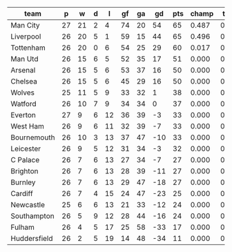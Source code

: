 |     team     | p  | w  | d | l  | gf | ga | gd  | pts | champ | top2  | top3  | top4  |  5-7  | bot4  | bot3  | bot2  |
|--------------|----|----|---|----|----|----|-----|-----|-------|-------|-------|-------|-------|-------|-------|-------|
| Man City     | 27 | 21 | 2 |  4 | 74 | 20 |  54 |  65 | 0.487 | 0.946 | 0.999 | 1.000 | 0.000 | 0.000 | 0.000 | 0.000|
| Liverpool    | 26 | 20 | 5 |  1 | 59 | 15 |  44 |  65 | 0.496 | 0.947 | 0.999 | 1.000 | 0.000 | 0.000 | 0.000 | 0.000|
| Tottenham    | 26 | 20 | 0 |  6 | 54 | 25 |  29 |  60 | 0.017 | 0.105 | 0.897 | 0.975 | 0.025 | 0.000 | 0.000 | 0.000|
| Man Utd      | 26 | 15 | 6 |  5 | 52 | 35 |  17 |  51 | 0.000 | 0.001 | 0.028 | 0.326 | 0.672 | 0.000 | 0.000 | 0.000|
| Arsenal      | 26 | 15 | 5 |  6 | 53 | 37 |  16 |  50 | 0.000 | 0.001 | 0.034 | 0.303 | 0.695 | 0.000 | 0.000 | 0.000|
| Chelsea      | 26 | 15 | 5 |  6 | 45 | 29 |  16 |  50 | 0.000 | 0.001 | 0.044 | 0.394 | 0.605 | 0.000 | 0.000 | 0.000|
| Wolves       | 25 | 11 | 5 |  9 | 33 | 32 |   1 |  38 | 0.000 | 0.000 | 0.000 | 0.002 | 0.648 | 0.000 | 0.000 | 0.000|
| Watford      | 26 | 10 | 7 |  9 | 34 | 34 |   0 |  37 | 0.000 | 0.000 | 0.000 | 0.000 | 0.234 | 0.000 | 0.000 | 0.000|
| Everton      | 27 |  9 | 6 | 12 | 36 | 39 |  -3 |  33 | 0.000 | 0.000 | 0.000 | 0.000 | 0.009 | 0.021 | 0.005 | 0.000|
| West Ham     | 26 |  9 | 6 | 11 | 32 | 39 |  -7 |  33 | 0.000 | 0.000 | 0.000 | 0.000 | 0.028 | 0.004 | 0.001 | 0.000|
| Bournemouth  | 26 | 10 | 3 | 13 | 37 | 47 | -10 |  33 | 0.000 | 0.000 | 0.000 | 0.000 | 0.032 | 0.007 | 0.002 | 0.000|
| Leicester    | 26 |  9 | 5 | 12 | 31 | 34 |  -3 |  32 | 0.000 | 0.000 | 0.000 | 0.000 | 0.047 | 0.004 | 0.001 | 0.000|
| C Palace     | 26 |  7 | 6 | 13 | 27 | 34 |  -7 |  27 | 0.000 | 0.000 | 0.000 | 0.000 | 0.006 | 0.053 | 0.015 | 0.001|
| Brighton     | 26 |  7 | 6 | 13 | 28 | 39 | -11 |  27 | 0.000 | 0.000 | 0.000 | 0.000 | 0.001 | 0.162 | 0.061 | 0.002|
| Burnley      | 26 |  7 | 6 | 13 | 29 | 47 | -18 |  27 | 0.000 | 0.000 | 0.000 | 0.000 | 0.000 | 0.365 | 0.171 | 0.009|
| Cardiff      | 26 |  7 | 4 | 15 | 24 | 47 | -23 |  25 | 0.000 | 0.000 | 0.000 | 0.000 | 0.000 | 0.596 | 0.355 | 0.041|
| Newcastle    | 25 |  6 | 6 | 13 | 21 | 33 | -12 |  24 | 0.000 | 0.000 | 0.000 | 0.000 | 0.000 | 0.290 | 0.136 | 0.012|
| Southampton  | 26 |  5 | 9 | 12 | 28 | 44 | -16 |  24 | 0.000 | 0.000 | 0.000 | 0.000 | 0.000 | 0.507 | 0.281 | 0.033|
| Fulham       | 26 |  4 | 5 | 17 | 25 | 58 | -33 |  17 | 0.000 | 0.000 | 0.000 | 0.000 | 0.000 | 0.991 | 0.975 | 0.913|
| Huddersfield | 26 |  2 | 5 | 19 | 14 | 48 | -34 |  11 | 0.000 | 0.000 | 0.000 | 0.000 | 0.000 | 0.999 | 0.997 | 0.989|
